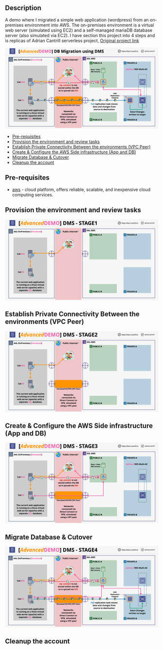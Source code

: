## Description
A demo where I migrated a simple web application (wordpress) from an on-premises environment into AWS. The on-premises environment is a virtual web server (simulated using EC2) and a self-managed mariaDB database server (also simulated via EC2). I have section this project into 4 steps and is replicas of Adrian Cantrill serverless project, [Original project link](https://github.com/acantril/learn-cantrill-io-labs)

![Architecture](Docs/database-migration/ARCHITECTURE-OVERALL.png)

* [Pre-requisites](#pre-requisities)
* [Provision the environment and review tasks](#Provision-the-environment-and-review-tasks)
* [Establish Private Connectivity Between the environments (VPC Peer)](#stablish-Private-Connectivity-Between-the-environments-(VPC-Peer))
* [Create & Configure the AWS Side infrastructure (App and DB)](#Create-&-Configure-the-AWS-Side-infrastructure-(App-and-DB))
* [Migrate Database & Cutover](#Migrate-Database-&-Cutover)
* [Cleanup the account](#Cleanup-the-account)

## Pre-requisites
- [aws](https://aws.amazon.com/) - cloud platform, offers reliable, scalable, and inexpensive cloud computing services.

## Provision the environment and review tasks
![STAGE1](Docs/database-migration/STAGE1.png)

## Establish Private Connectivity Between the environments (VPC Peer)
![STAGE2](Docs/database-migration/STAGE2.png)

## Create & Configure the AWS Side infrastructure (App and DB)
![STAGE3](Docs/database-migration/STAGE3.png)

## Migrate Database & Cutover
![STAGE4](Docs/database-migration/STAGE4.png)

## Cleanup the account

